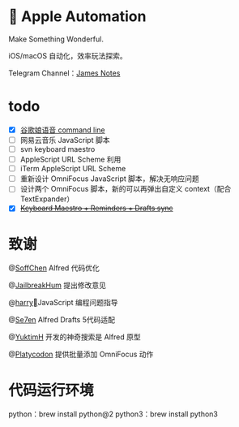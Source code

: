 #  Apple Automation

Make Something Wonderful.  

iOS/macOS 自动化，效率玩法探索。

Telegram Channel：[James Notes](https://t.me/JamesNotes)

# todo
 - [x] [谷歌娘语音 command line](https://sspai.com/post/57876)
 - [ ] 网易云音乐 JavaScript 脚本
 - [ ] svn keyboard maestro
 - [ ] AppleScript URL Scheme 利用
 - [ ] iTerm AppleScript URL Scheme
 - [ ] 重新设计 OmniFocus JavaScript 脚本，解决无响应问题
 - [ ] 设计两个 OmniFocus 脚本，新的可以再弹出自定义 context（配合 TextExpander）
 - [x] ~~[Keyboard Maestro + Reminders + Drafts sync](https://github.com/JamesHopbourn/Apple-Automation/blob/master/Python/Clipboard%20to%20Reminders.py)~~
 
# 致谢

@[SoffChen](https://github.com/soffchen) Alfred 代码优化

@[JailbreakHum](https://sspai.com/user/681230/updates) 提出修改意见

@[harry](https://sspai.com/u/cjmqfh6v)JavaScript 编程问题指导

@[Se7en]() Alfred Drafts 5代码适配

@[YuktimH](https://sspai.com/user/47944/updates) 开发的神奇搜索是 Alfred 原型

@[Platycodon](https://sspai.com/user/714505/updates) 提供批量添加 OmniFocus 动作

# 代码运行环境
python：brew install python@2
python3：brew install python3
